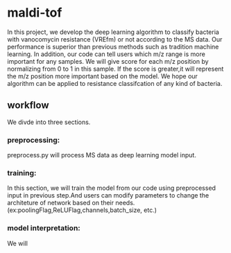 # maldi-tof
In this project, we develop the deep learning algorithm to classify bacteria with vanocomycin resistance (VREfm) or not according to the MS data. Our performance is superior than previous methods such as tradition machine learning. In addition, our code can tell users which m/z range is more important for any samples. We will give score for each m/z position by normalizing from 0 to 1 in this sample. If the score is greater,it will represent the m/z position more important based on the model. We hope our algorithm can be applied to resistance classifcation of any kind of bacteria.

## workflow
We divde into three sections.

### preprocessing:
preprocess.py will process MS data as deep learning model input.
### training:
In this section, we will train the model from our code using preprocessed input in previous step.And users can modify parameters to change the architeture of network based on their needs.(ex:poolingFlag,ReLUFlag,channels,batch_size, etc.)
### model interpretation:
We will


